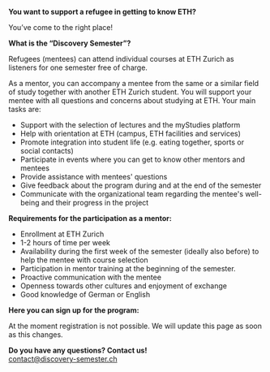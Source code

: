 **You want to support a refugee in getting to know ETH?**
 
You’ve come to the right place!

**What is the “Discovery Semester”?**

Refugees (mentees) can attend individual courses at ETH Zurich as listeners for one semester free of charge.

As a mentor, you can accompany a mentee from the same or a similar field of study together with another ETH Zurich student.
You will support your mentee with all questions and concerns about studying at ETH.
Your main tasks are:
- Support with the selection of lectures and the myStudies platform
- Help with orientation at ETH (campus, ETH facilities and services)
- Promote integration into student life (e.g. eating together, sports or social contacts)
- Participate in events where you can get to know other mentors and mentees 
- Provide assistance with mentees' questions 
- Give feedback about the program during and at the end of the semester
- Communicate with the organizational team regarding the mentee's well-being and their progress in the project

**Requirements for the participation as a mentor:**

- Enrollment at ETH Zurich
- 1-2 hours of time per week
- Availability during the first week of the semester (ideally also before) to help the mentee with course selection
- Participation in mentor training at the beginning of the semester.
- Proactive communication with the mentee
- Openness towards other cultures and enjoyment of exchange
- Good knowledge of German or English

**Here you can sign up for the program:**

At the moment registration is not possible. We will update this page as soon as this changes.

**Do you have any questions? Contact us!**  
[contact@discovery-semester.ch](mailto:contact@discovery-semester.ch)

